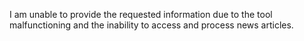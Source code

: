 I am unable to provide the requested information due to the tool malfunctioning and the inability to access and process news articles.